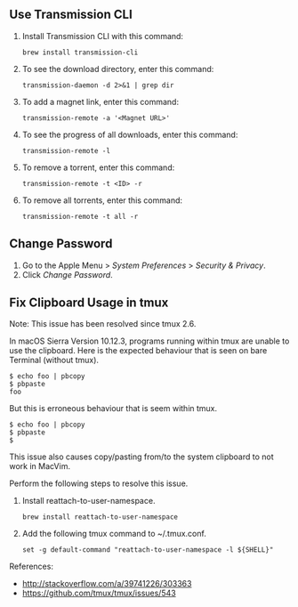 Use Transmission CLI
--------------------

 1. Install Transmission CLI with this command:

        brew install transmission-cli

 2. To see the download directory, enter this command:

        transmission-daemon -d 2>&1 | grep dir

 3. To add a magnet link, enter this command:

        transmission-remote -a '<Magnet URL>'

 4. To see the progress of all downloads, enter this command:

        transmission-remote -l

 5. To remove a torrent, enter this command:

        transmission-remote -t <ID> -r

 6. To remove all torrents, enter this command:

        transmission-remote -t all -r


Change Password
---------------

 1. Go to the Apple Menu > *System Preferences* > *Security & Privacy*.
 2. Click *Change Password*.


Fix Clipboard Usage in tmux
---------------------------

Note: This issue has been resolved since tmux 2.6.

In macOS Sierra Version 10.12.3, programs running within tmux are unable
to use the clipboard. Here is the expected behaviour that is seen on
bare Terminal (without tmux).

    $ echo foo | pbcopy
    $ pbpaste
    foo

But this is erroneous behaviour that is seem within tmux.

    $ echo foo | pbcopy
    $ pbpaste
    $

This issue also causes copy/pasting from/to the system clipboard to not
work in MacVim.

Perform the following steps to resolve this issue.

 1. Install reattach-to-user-namespace.

        brew install reattach-to-user-namespace

 2. Add the following tmux command to ~/.tmux.conf.

        set -g default-command "reattach-to-user-namespace -l ${SHELL}"

References:

  - http://stackoverflow.com/a/39741226/303363
  - https://github.com/tmux/tmux/issues/543
